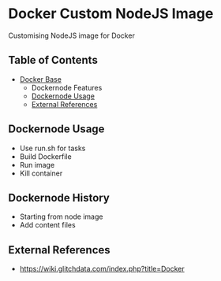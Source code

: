 
# Docker Custom NodeJS Image

Customising NodeJS image for Docker

## Table of Contents
- [Docker Base](#dockernode-history) 
  - Dockernode Features
  - [Dockernode Usage](#dockernode-usage)
  - [External References](#external-references)

## Dockernode Usage
- Use run.sh for tasks
- Build Dockerfile
- Run image
- Kill container


## Dockernode History
- Starting from node image
- Add content files


## External References
* https://wiki.glitchdata.com/index.php?title=Docker



